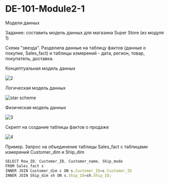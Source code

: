 # DE-101-Module2-1
Модели данных

Задание: составить модель данных для магазина Super Store (из модуля 1)

Схема "звезда". Разделила данные на таблицу фактов (данные о покупке, Sales_fact) и таблицы измерений - дата, регион, товар, покупатель, доставка.

Концептуальная модель данных

![2](https://user-images.githubusercontent.com/108063450/189538252-be3c2f9e-39e5-4a66-92e6-688e6a25298c.png)

Логическая модель данных

![star scheme](https://user-images.githubusercontent.com/108063450/189538264-3afb018c-9cae-47e1-880f-fed307a690e8.png)

Физическая модель данных

![3](https://user-images.githubusercontent.com/108063450/189538273-91bbae6b-970c-4860-8f88-b6fce584c6d6.png)

Скрипт на создание таблицы фактов о продаже

![4](https://user-images.githubusercontent.com/108063450/189538971-6411a3cc-8a60-4034-b074-dec4b088a94b.png)

Пример. Запрос на объединение таблицы Sales_fact с таблицами измерений Customer_dim и Ship_dim

``` js
SELECT Row_ID, Customer_ID, Customer_name, Ship_mode
FROM Sales_fact s
INNER JOIN Customer_dim c ON s.Customer_ID=c.Customer_ID
INNER JOIN Ship_dim sh ON s.Ship_ID=sh.Ship_ID;

```
